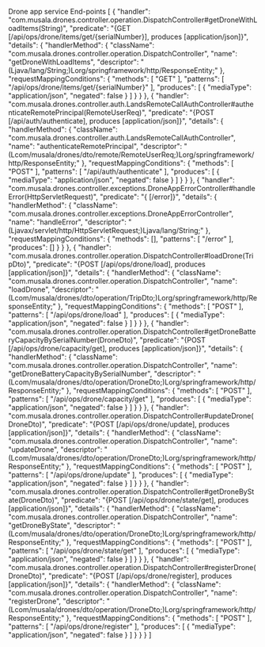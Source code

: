 
Drone app service End-points
[
    {
        "handler": "com.musala.drones.controller.operation.DispatchController#getDroneWithLoadItems(String)",
        "predicate": "{GET [/api/ops/drone/items/get/{serialNumber}], produces [application/json]}",
        "details": {
            "handlerMethod": {
                "className": "com.musala.drones.controller.operation.DispatchController",
                "name": "getDroneWithLoadItems",
                "descriptor": "(Ljava/lang/String;)Lorg/springframework/http/ResponseEntity;"
            },
            "requestMappingConditions": {
                "methods": [
                    "GET"
                ],
                "patterns": [
                    "/api/ops/drone/items/get/{serialNumber}"
                ],
                "produces": [
                    {
                        "mediaType": "application/json",
                        "negated": false
                    }
                ]
            }
        }
    },
    {
        "handler": "com.musala.drones.controller.auth.LandsRemoteCallAuthController#authenticateRemotePrincipal(RemoteUserReq)",
        "predicate": "{POST [/api/auth/authenticate], produces [application/json]}",
        "details": {
            "handlerMethod": {
                "className": "com.musala.drones.controller.auth.LandsRemoteCallAuthController",
                "name": "authenticateRemotePrincipal",
                "descriptor": "(Lcom/musala/drones/dto/remote/RemoteUserReq;)Lorg/springframework/http/ResponseEntity;"
            },
            "requestMappingConditions": {
                "methods": [
                    "POST"
                ],
                "patterns": [
                    "/api/auth/authenticate"
                ],
                "produces": [
                    {
                        "mediaType": "application/json",
                        "negated": false
                    }
                ]
            }
        }
    },
    {
        "handler": "com.musala.drones.controller.exceptions.DroneAppErrorController#handleError(HttpServletRequest)",
        "predicate": "{ [/error]}",
        "details": {
            "handlerMethod": {
                "className": "com.musala.drones.controller.exceptions.DroneAppErrorController",
                "name": "handleError",
                "descriptor": "(Ljavax/servlet/http/HttpServletRequest;)Ljava/lang/String;"
            },
            "requestMappingConditions": {
                "methods": [],
                "patterns": [
                    "/error"
                ],
                "produces": []
            }
        }
    },
    {
        "handler": "com.musala.drones.controller.operation.DispatchController#loadDrone(TripDto)",
        "predicate": "{POST [/api/ops/drone/load], produces [application/json]}",
        "details": {
            "handlerMethod": {
                "className": "com.musala.drones.controller.operation.DispatchController",
                "name": "loadDrone",
                "descriptor": "(Lcom/musala/drones/dto/operation/TripDto;)Lorg/springframework/http/ResponseEntity;"
            },
            "requestMappingConditions": {
                "methods": [
                    "POST"
                ],
                "patterns": [
                    "/api/ops/drone/load"
                ],
                "produces": [
                    {
                        "mediaType": "application/json",
                        "negated": false
                    }
                ]
            }
        }
    },
    {
        "handler": "com.musala.drones.controller.operation.DispatchController#getDroneBatteryCapacityBySerialNumber(DroneDto)",
        "predicate": "{POST [/api/ops/drone/capacity/get], produces [application/json]}",
        "details": {
            "handlerMethod": {
                "className": "com.musala.drones.controller.operation.DispatchController",
                "name": "getDroneBatteryCapacityBySerialNumber",
                "descriptor": "(Lcom/musala/drones/dto/operation/DroneDto;)Lorg/springframework/http/ResponseEntity;"
            },
            "requestMappingConditions": {
                "methods": [
                    "POST"
                ],
                "patterns": [
                    "/api/ops/drone/capacity/get"
                ],
                "produces": [
                    {
                        "mediaType": "application/json",
                        "negated": false
                    }
                ]
            }
        }
    },
    {
        "handler": "com.musala.drones.controller.operation.DispatchController#updateDrone(DroneDto)",
        "predicate": "{POST [/api/ops/drone/update], produces [application/json]}",
        "details": {
            "handlerMethod": {
                "className": "com.musala.drones.controller.operation.DispatchController",
                "name": "updateDrone",
                "descriptor": "(Lcom/musala/drones/dto/operation/DroneDto;)Lorg/springframework/http/ResponseEntity;"
            },
            "requestMappingConditions": {
                "methods": [
                    "POST"
                ],
                "patterns": [
                    "/api/ops/drone/update"
                ],
                "produces": [
                    {
                        "mediaType": "application/json",
                        "negated": false
                    }
                ]
            }
        }
    },
    {
        "handler": "com.musala.drones.controller.operation.DispatchController#getDroneByState(DroneDto)",
        "predicate": "{POST [/api/ops/drone/state/get], produces [application/json]}",
        "details": {
            "handlerMethod": {
                "className": "com.musala.drones.controller.operation.DispatchController",
                "name": "getDroneByState",
                "descriptor": "(Lcom/musala/drones/dto/operation/DroneDto;)Lorg/springframework/http/ResponseEntity;"
            },
            "requestMappingConditions": {
                "methods": [
                    "POST"
                ],
                "patterns": [
                    "/api/ops/drone/state/get"
                ],
                "produces": [
                    {
                        "mediaType": "application/json",
                        "negated": false
                    }
                ]
            }
        }
    },
    {
        "handler": "com.musala.drones.controller.operation.DispatchController#registerDrone(DroneDto)",
        "predicate": "{POST [/api/ops/drone/register], produces [application/json]}",
        "details": {
            "handlerMethod": {
                "className": "com.musala.drones.controller.operation.DispatchController",
                "name": "registerDrone",
                "descriptor": "(Lcom/musala/drones/dto/operation/DroneDto;)Lorg/springframework/http/ResponseEntity;"
            },
            "requestMappingConditions": {
                "methods": [
                    "POST"
                ],
                "patterns": [
                    "/api/ops/drone/register"
                ],
                "produces": [
                    {
                        "mediaType": "application/json",
                        "negated": false
                    }
                ]
            }
        }
    }
]